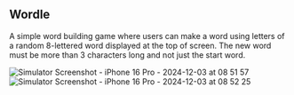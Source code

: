 ## Wordle
A simple word building game where users can make a word using letters of a random 8-lettered word displayed at the top of screen.
The new word must be more than 3 characters long and not just the start word.



![Simulator Screenshot - iPhone 16 Pro - 2024-12-03 at 08 51 57](https://github.com/user-attachments/assets/19b07cc2-f449-4f32-8760-7fc0e748b84a)
![Simulator Screenshot - iPhone 16 Pro - 2024-12-03 at 08 52 25](https://github.com/user-attachments/assets/0110c426-d582-4922-acc1-61277de2fdb1)
